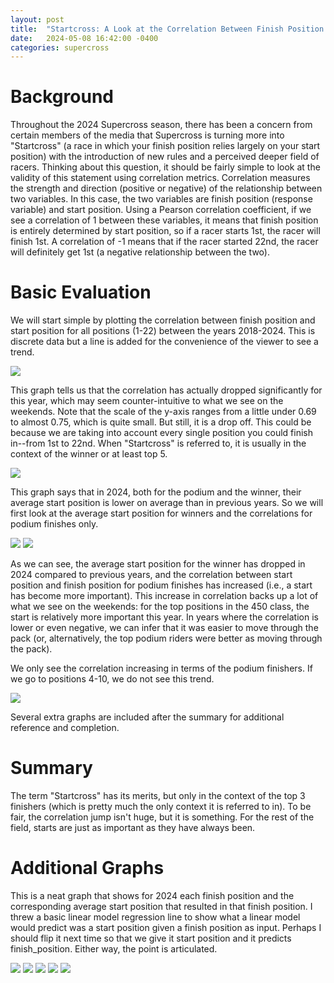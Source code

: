 ```yaml
---
layout: post
title:  "Startcross: A Look at the Correlation Between Finish Position and Start Position in Supercross"
date:   2024-05-08 16:42:00 -0400
categories: supercross
---
```

# Background
Throughout the 2024 Supercross season, there has been a concern from certain members of the media that Supercross is turning more into "Startcross" (a race in which your finish position relies largely on your start position) with the introduction of new rules and a perceived deeper field of racers. Thinking about this question, it should be fairly simple to look at the validity of this statement using correlation metrics. Correlation measures the strength and direction (positive or negative) of the relationship between two variables. In this case, the two variables are finish position (response variable) and start position. Using a Pearson correlation coefficient, if we see a correlation of 1 between these variables, it means that finish position is entirely determined by start position, so if a racer starts 1st, the racer will finish 1st. A correlation of -1 means that if the racer started 22nd, the racer will definitely get 1st (a negative relationship between the two).

# Basic Evaluation
We will start simple by plotting the correlation between finish position and start position for all positions (1-22) between the years 2018-2024. This is discrete data but a line is added for the convenience of the viewer to see a trend.

<img src="/images/startcross/corr_allyears.png">

This graph tells us that the correlation has actually dropped significantly for this year, which may seem counter-intuitive to what we see on the weekends. Note that the scale of the y-axis ranges from a little under 0.69 to almost 0.75, which is quite small. But still, it is a drop off. This could be because we are taking into account every single position you could finish in--from 1st to 22nd. When "Startcross" is referred to, it is usually in the context of the winner or at least top 5. 

<img src="/images/startcross/avg_start_chart.png">

This graph says that in 2024, both for the podium and the winner, their average start position is lower on average than in previous years. So we will first look at the average start position for winners and the correlations for podium finishes only.

<img src="/images/startcross/winner_start_heatmap.png">

<img src="/images/startcross/podium_corr.png">

As we can see, the average start position for the winner has dropped in 2024 compared to previous years, and the correlation between start position and finish position for podium finishes has increased (i.e., a start has become more important). This increase in correlation backs up a lot of what we see on the weekends: for the top positions in the 450 class, the start is relatively more important this year. In years where the correlation is lower or even negative, we can infer that it was easier to move through the pack (or, alternatively, the top podium riders were better as moving through the pack).

We only see the correlation increasing in terms of the podium finishers. If we go to positions 4-10, we do not see this trend.

<img src="/images/startcross/top10_corr.png">

Several extra graphs are included after the summary for additional reference and completion.

# Summary
The term "Startcross" has its merits, but only in the context of the top 3 finishers (which is pretty much the only context it is referred to in). To be fair, the correlation jump isn't huge, but it is something. For the rest of the field, starts are just as important as they have always been.

# Additional Graphs

This is a neat graph that shows for 2024 each finish position and the corresponding average start position that resulted in that finish position. I threw a basic linear model regression line to show what a linear model would predict was a start position given a finish position as input. Perhaps I should flip it next time so that we give it start position and it predicts finish_position. Either way, the point is articulated.

<img src="/images/startcross/avg_2024_lm.png">

<img src="/images/startcross/podium_start_heatmap.png">

<img src="/images/startcross/top10_start.png">

<img src="/images/startcross/top20_start.png">

<img src="/images/startcross/cor_top20.png">

